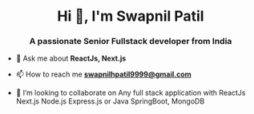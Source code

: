 <h1 align="center">Hi 👋, I'm Swapnil Patil</h1>
<h3 align="center">A passionate Senior Fullstack developer from India</h3>

- 💬 Ask me about **ReactJs, Next.js**

- 📫 How to reach me **swapnilhpatil9999@gmail.com**

- 💞️ I’m looking to collaborate on Any full stack application with ReactJs Next.js Node.js Express.js or Java SpringBoot, MongoDB

<!---
swapnilhpatil/swapnilhpatil is a ✨ special ✨ repository because its `README.md` (this file) appears on your GitHub profile.
You can click the Preview link to take a look at your changes.
--->
<!---
![Swapnil's github stats](https://github-readme-stats.vercel.app/api?username=swapnilhpatil&show_icons=true&hide_border=true)
<br />
![visitors](https://visitor-badge.laobi.icu/badge?page_id=swapnilhpatil.swapnilhpatil)
--->
